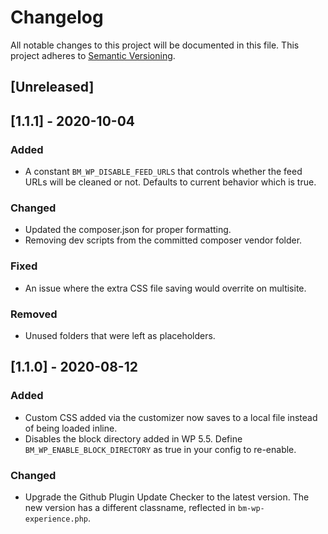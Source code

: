 # Changelog

All notable changes to this project will be documented in this file. This project adheres to [Semantic Versioning](https://semver.org/spec/v2.0.0.html).

## [Unreleased]

## [1.1.1] - 2020-10-04

### Added
- A constant `BM_WP_DISABLE_FEED_URLS` that controls whether the feed URLs will be cleaned or not. Defaults to current behavior which is true.

### Changed
- Updated the composer.json for proper formatting.
- Removing dev scripts from the committed composer vendor folder.

### Fixed
- An issue where the extra CSS file saving would overrite on multisite.

### Removed
- Unused folders that were left as placeholders.

## [1.1.0] - 2020-08-12

### Added
- Custom CSS added via the customizer now saves to a local file instead of being loaded inline.
- Disables the block directory added in WP 5.5. Define `BM_WP_ENABLE_BLOCK_DIRECTORY` as true in your config to re-enable.

### Changed
- Upgrade the Github Plugin Update Checker to the latest version. The new version has a different classname, reflected in `bm-wp-experience.php`.
